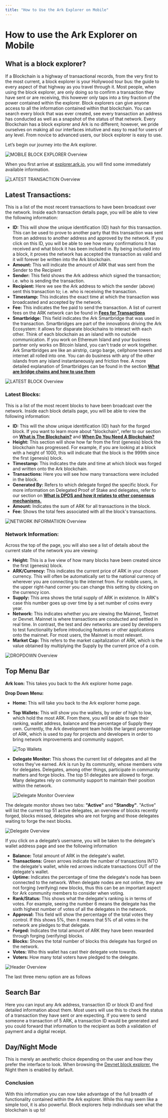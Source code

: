 ```yaml
---
title: "How to Use the Ark Explorer on Mobile"
---
```


# How to use the Ark Explorer on Mobile

## What is a block explorer?

If a Blockchain is a highway of transactional records, from the very first to the most current, a block explorer is your Hollywood tour bus: the guide to every aspect of that highway as you travel through it. Most people, when using the block explorer, are only doing so to confirm a transaction they have sent or are receiving, this however only taps into a tiny fraction of the power contained within the explorer.
Block explorers can give anyone access to all the information contained within that blockchain. You can search every block that was ever created, see every transaction an address has conducted as well as a snapshot of the status of that network.
Every Blockchain has a block explorer and Ark is no different; however, we pride ourselves on making all our interfaces intuitive and easy to read for users of any level. From novice to advanced users, our block explorer is easy to use.

Let’s begin our journey into the Ark explorer.

![MOBILE BLOCK EXPLORER Overview](./assets/how-to-use-the-ark-explorer/MobileBlockExplorerOverview.png)

When you first arrive at [explorer.ark.io](https://explorer.ark.io), you will find some immediately available information.

![LATEST TRANSACTION Overview](./assets/how-to-use-the-ark-explorer/LatestTransactionOverview.png)

## Latest Transactions:

This is a list of the most recent transactions to have been broadcast over the network. Inside each transaction details page, you will be able to view the following information:
-    **ID:** This will show the unique identification (ID) hash for this transaction. This can be used to prove to another party that this transaction was sent from an address to another address and approved by the network. If you click on this ID, you will be able to see how many confirmations it has received and what block it has been included in. By being included into a block, it proves the network has accepted the transaction as valid and it will forever be written into the Ark blockchain.
-    **Amount:** This will indicate the amount of ARK that was sent from the Sender to the Recipient
-    **Sender:** This field shows the Ark address which signed the transaction; i.e. who is sending the transaction.
-    **Recipient:** Here we see the Ark address to which the sender (above) sent this transaction to; i.e. who is receiving the transaction.
-    **Timestamp:** This indicates the exact time at which the transaction was broadcasted and accepted by the network.
-    **Fee:** This indicates the fee paid to send the transaction. A list of current fees on the ARK network can be found in [**Fees for Transactions**](https://docs.ark.io/basics/understanding-transactions-and-block-propagation.html#fees-for-transactions)
-    **Smartbridge:** This field indicates the Ark Smartbridge that was used in the transaction. Smartbridges are part of the innovations driving the Ark Ecosystem: it allows for disparate blockchains to interact with each other. Think of each blockchain as an island with no outside communication. If you work on Ethereum Island and your business partner only works on Bitcoin Island, you can't trade or work together. Ark Smartbridges are like an airstrip, cargo barge, cellphone towers and internet all rolled into one. You can do business with any of the other islands from any island instantaneously and friction free. A more detailed explanation of Smartbridges can be found in the section [**What are bridge chains and how to use them**](https://docs.ark.io/basics/how-does-ark-smartbridge-work.html)

![LATEST BLOCK Overview](./assets/how-to-use-the-ark-explorer/LatestBlockOverview.png)

### Latest Blocks:
This is a list of the most recent blocks to have been broadcast over the network. Inside each block details page, you will be able to view the following information:
-    **ID:** This will the show unique identification (ID) hash for the forged block.  If you want to learn more about "blockchain", refer to our section on [**What is The Blockchain?**](https://docs.ark.io/blockchain/what-is-the-blockchain.html) and [**When Do You Need A Blockchain?**](https://docs.ark.io/blockchain/when-do-you-need-a-blockchain.html)
-    **Height:** This section will show how far from the first (genesis) block the blockchain has progressed. For example, if you are looking at a block with a height of 1000, this will indicate that the block is the 999th since the first (genesis) block.
-    **Timestamp:** This indicates the date and time at which block was forged and written onto the Ark blockchain.
-    **Transactions:** Here you will see how many transactions were included in the block.
-    **Generated By:** Refers to which delegate forged the specific block. For more information on Delegated Proof of Stake and delegates, refer to our section on [**What is DPOS and how it relates to other consensus mechanisms.**](https://docs.ark.io/basics/what-is-delegated-proof-of-stake.html)
-    **Amount:** Indicates the sum of ARK for all transactions in the block.
-    **Fee:** Shows the total fees associated with all the block's transactions.

![NETWORK INFORMATIION Overview](./assets/how-to-use-the-ark-explorer/NetworkInformation.png)

### Network Information:
Across the top of the page, you will also see a list of details about the current state of the network you are viewing:
-    **Height:** This is a live view of how many blocks have been created since the first (genesis) block.
-    **ARK/Currency:** This indicates the current price of ARK in your chosen currency. This will often be automatically set to the national currency of wherever you are connecting to the internet from. For mobile users, in the upper right-hand corner you can change this setting by clicking on the currency icon.
-    **Supply:** This area shows the total supply of ARK in existence. In ARK's case this number goes up over time by a set number of coins every year.
-    **Network:** This indicates whether you are viewing the Mainnet, Testnet or Devnet. Mainnet is where transactions are conducted and settled in real time. In contrast, the test and dev networks are used by developers to test functionality before introducing features or other applications onto the mainnet. For most users, the Mainnet is most relevant.
-    **Market Cap:** This refers to the market capitalization of ARK, which is the value obtained by multiplying the Supply by the current price of a coin.

![DROPDOWN Overview](./assets/how-to-use-the-ark-explorer/DROPDOWN.png)

## Top Menu Bar
**Ark Icon:** This takes you back to the Ark explorer home page.

**Drop Down Menu:**
-    **Home:** This will take you back to the Ark explorer home page.
-    **Top Wallets:** This will show you the wallets, by order of high to low, which hold the most ARK. From there, you will be able to see their ranking, wallet address, balance and the percentage of Supply they own. Currently, the Ark development team holds the largest percentage of ARK, which is used to pay for projects and developers in order to bring network improvements and community support.

     ![Top Wallets](./assets/how-to-use-the-ark-explorer/TOPWALLETS.png)
-    **Delegate Monitor:** This shows the current list of delegates and all the votes they've earned. Ark is run by its community, whose members vote for delegates. Delegates, among other things, participate in community matters and forge blocks. The top 51 delegates are allowed to forge. Many delegates rely on community support to maintain their position within the network. 

     ![Delegate Monitor Overview](./assets/how-to-use-the-ark-explorer/DELEGATEMONITOROVERVIEW.png)

The delegate monitor shows two tabs: **"Active"** and **"Standby"**.
"Active" will list the current top 51 active delegates, an overview of blocks recently forged, blocks missed, delegates who are not forging and those delegates waiting to forge the next blocks.

![Delegate Overview](./assets/how-to-use-the-ark-explorer/DELEGATEOVERVIEW.png)

If you click on a delegate’s username, you will be taken to the delegate's wallet address page and see the following information
-    **Balance:** Total amount of ARK in the delegate's wallet.
-    **Transactions:** Green arrows indicate the number of transactions INTO the delegate's wallet, while red arrows indicate transactions OUT of the delegate's wallet.
-    **Uptime:** Indicates the percentage of time the delegate's node has been connected to the network. When delegate nodes are not online, they are not forging (verifying) new blocks, thus this can be an important aspect for Ark community members to consider when voting.
-    **Rank/Status:** This shows what the delegate's ranking is in terms of votes. For example, seeing the number 6 means the delegate has the sixth highest number of votes of all the delegates in the network.
-    **Approval:** This field will show the percentage of the total votes they control. If this shows 5%, then it means that 5% of all votes in the network are pledges to that delegate.
-    **Forged:** Indicates the total amount of ARK they have been rewarded through forging (verifying) blocks.
-    **Blocks:** Shows the total number of blocks this delegate has forged on the network.
-    **Votes:** Who this wallet has cast their delegate vote towards.
-    **Voters:** How many total voters have pledged to the delegate.

![Header Overview](./assets/how-to-use-the-ark-explorer/HEADERoverview.png)

The last three menu option are as follows

## Search Bar

Here you can input any Ark address, transaction ID or block ID and find detailed information about them. Most users will use this to check the status of a transaction they have sent or are expecting. If you were to send someone a transaction of 5 ARK, a transaction ID would be generated and you could forward that information to the recipient as both a validation of payment and a digital receipt.

## Day/Night Mode

This is merely an aesthetic choice depending on the user and how they prefer the interface to look. When browsing the [Devnet block explorer](https://dexplorer.ark.io), the Night them is enabled by default.

### Conclusion
With this information you can now take advantage of the full breadth of functionality contained within the Ark explorer. While this may seem like a simple tool, it is also powerful. Block explorers help individuals see what the blockchain is up to!
